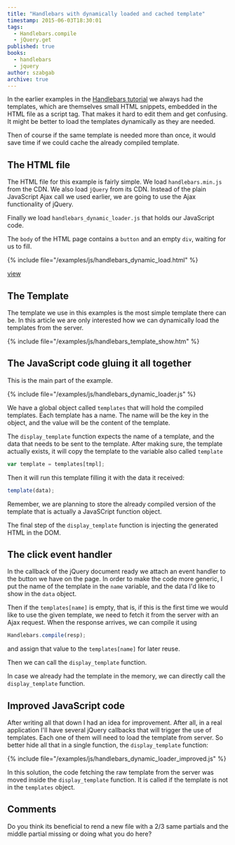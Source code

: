 ```yaml
---
title: "Handlebars with dynamically loaded and cached template"
timestamp: 2015-06-03T18:30:01
tags:
  - Handlebars.compile
  - jQuery.get
published: true
books:
  - handlebars
  - jquery
author: szabgab
archive: true
---
```



In the earlier examples in the [Handlebars tutorial](/handlebars) we
always had the templates, which are themselves small HTML snippets,
embedded in the HTML file as a script tag. That makes it hard to edit them
and get confusing. It might be better to load the templates dynamically
as they are needed.

Then of course if the same template is needed more than once, it would save time
if we could cache the already compiled template.



## The HTML file

The HTML file for this example is fairly simple.
We load `handlebars.min.js` from the CDN.
We also load `jQuery` from its CDN. Instead of the plain JavaScript
Ajax call we used earlier, we are going to use the Ajax functionality of jQuery.

Finally we load `handlebars_dynamic_loader.js` that holds our JavaScript code.

The `body` of the HTML page contains a `button` and an empty `div`,
waiting for us to fill.

{% include file="/examples/js/handlebars_dynamic_load.html" %}

[view](/examples/js/handlebars_dynamic_load.html)

## The Template

The template we use in this examples is the most simple template there can
be. In this article we are only interested how we can dynamically load the
templates from the server.

{% include file="/examples/js/handlebars_template_show.htm" %}

## The JavaScript code gluing it all together

This is the main part of the example.

{% include file="/examples/js/handlebars_dynamic_loader.js" %}

We have a global object called `templates` that will hold the compiled templates.
Each template has a name. The name will be the key in the object, and the value will be the
content of the template.

The `display_template` function expects the name of a template, and the data that
needs to be sent to the template. After making sure, the template actually exists,
it will copy the template to the variable also called `template`

```javascript
var template = templates[tmpl];
```

Then it will run this template filling it with the data it received:

```javascript
template(data);
```

Remember, we are planning to store the already compiled version of the template
that is actually a JavaSCript function object.

The final step of the `display_template` function is injecting the generated
HTML in the DOM.

## The click event handler

In the callback of the jQuery document ready we attach an event handler to the button we have
on the page. In order to make the code more generic, I put the name of the template in the
`name` variable, and the data I'd like to show in the `data` object.

Then if the `templates[name]` is empty, that is, if this is the first time we would like
to use the given template, we need to fetch it from the server with an Ajax request.
When the response arrives, we can compile it using

```javascript
Handlebars.compile(resp);
```

and assign that value to the `templates[name]` for later reuse.

Then we can call the `display_template` function.

In case we already had the template in the memory, we can directly call the `display_template`
function.

## Improved JavaScript code

After writing all that down I had an idea for improvement. After all, in a real application
I'll have several jQuery callbacks that will trigger the use of templates. Each one of them
will need to load the template from server. So better hide all that in a single function,
the `display_template` function:

{% include file="/examples/js/handlebars_dynamic_loader_improved.js" %}

In this solution, the code fetching the raw template from the server was
moved inside the `display_template` function. It is called if the
template is not in the `templates` object.

## Comments

Do you think its beneficial to rend a new file with a 2/3 same partials and the middle partial missing or doing what you do here?


